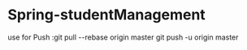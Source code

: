 # Spring-studentManagement

use  for Push :git pull --rebase origin master
git push -u origin master
